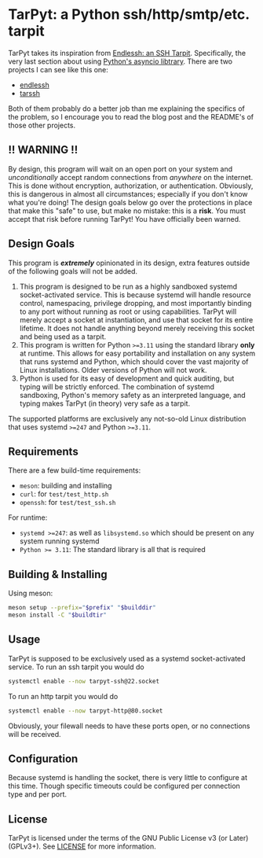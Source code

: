# TarPyt: a Python ssh/http/smtp/etc. tarpit

TarPyt takes its inspiration from [Endlessh: an SSH Tarpit](https://nullprogram.com/blog/2019/03/22/).
Specifically, the very last section about using
[Python's asyncio libtrary](https://docs.python.org/3/library/asyncio.html).
There are two projects I can see like this one:

 - [endlessh](https://github.com/skeeto/endlessh)
 - [tarssh](https://github.com/Freaky/tarssh)

Both of them probably do a better job than me explaining the specifics of the problem, so I encourage
you to read the blog post and the README's of those other projects.

## !! WARNING !!
By design, this program will wait on an open port on your system and *unconditionally* accept
random connections from *anywhere* on the internet. This is done without encryption, authorization,
or authentication. Obviously, this is dangerous in almost all circumstances; especially if you
don't know what you're doing! The design goals below go over the protections in place that make
this "safe" to use, but make no mistake: this is a **risk**. You must accept that risk before
running TarPyt! You have officially been warned.

## Design Goals
This program is _**extremely**_ opinionated in its design, extra features outside of the following
goals will not be added.

 1. This program is designed to be run as a highly sandboxed systemd socket-activated service. This
    is because systemd will handle resource control, namespacing, privilege dropping, and most
    importantly binding to any port without running as root or using capabilities. TarPyt will
    merely accept a socket at instantiation, and use that socket for its entire lifetime. It does
    not handle anything beyond merely receiving this socket and being used as a tarpit.
 2. This program is written for Python `>=3.11` using the standard library **only** at runtime. This
    allows for easy portability and installation on any system that runs systemd and Python, which
    should cover the vast majority of Linux installations. Older versions of Python will not work.
 3. Python is used for its easy of development and quick auditing, but typing will be
    strictly enforced. The combination of systemd sandboxing, Python's memory safety as an
    interpreted language, and typing makes TarPyt (in theory) very safe as a tarpit.

The supported platforms are exclusively any not-so-old Linux distribution that uses systemd `>=247`
and Python `>=3.11`.

## Requirements
There are a few build-time requirements:

 - `meson`: building and installing
 - `curl`: for `test/test_http.sh`
 - `openssh`: for `test/test_ssh.sh`

For runtime:

 - `systemd >=247`: as well as `libsystemd.so` which should be present on any system running
    systemd
 - `Python >= 3.11`: The standard library is all that is required

## Building & Installing
Using meson:

```sh
meson setup --prefix="$prefix" "$builddir"
meson install -C "$buildtir"
```

## Usage
TarPyt is supposed to be exclusively used as a systemd socket-activated service. To run an ssh tarpit
you would do

```sh
systemctl enable --now tarpyt-ssh@22.socket
```

To run an http tarpit you would do
```sh
systemctl enable --now tarpyt-http@80.socket
```

Obviously, your filewall needs to have these ports open, or no connections will be received.

## Configuration
Because systemd is handling the socket, there is very little to configure at this time. Though
specific timeouts could be configured per connection type and per port.

## License
TarPyt is licensed under the terms of the GNU Public License v3 (or Later) (GPLv3+). See
[LICENSE](./LICENSE) for more information.